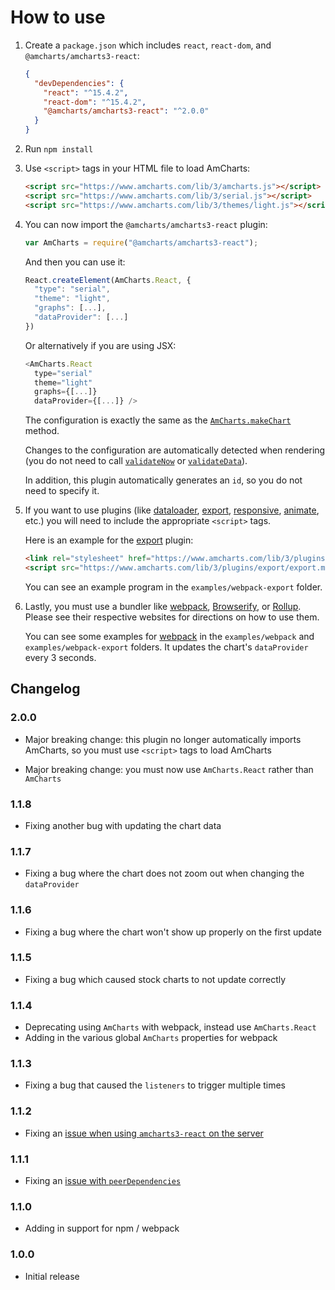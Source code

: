How to use
==========

1. Create a `package.json` which includes `react`, `react-dom`, and `@amcharts/amcharts3-react`:

   ```json
   {
     "devDependencies": {
       "react": "^15.4.2",
       "react-dom": "^15.4.2",
       "@amcharts/amcharts3-react": "^2.0.0"
     }
   }
   ```

2. Run `npm install`

3. Use `<script>` tags in your HTML file to load AmCharts:

   ```html
   <script src="https://www.amcharts.com/lib/3/amcharts.js"></script>
   <script src="https://www.amcharts.com/lib/3/serial.js"></script>
   <script src="https://www.amcharts.com/lib/3/themes/light.js"></script>
   ```

4. You can now import the `@amcharts/amcharts3-react` plugin:

   ```js
   var AmCharts = require("@amcharts/amcharts3-react");
   ```

   And then you can use it:

   ```js
   React.createElement(AmCharts.React, {
     "type": "serial",
     "theme": "light",
     "graphs": [...],
     "dataProvider": [...]
   })
   ```

   Or alternatively if you are using JSX:

   ```js
   <AmCharts.React
     type="serial"
     theme="light"
     graphs={[...]}
     dataProvider={[...]} />
   ```

   The configuration is exactly the same as the [`AmCharts.makeChart`](https://docs.amcharts.com/3/javascriptcharts/AmCharts#makeChart) method.

   Changes to the configuration are automatically detected when rendering (you do not need to call [`validateNow`](https://docs.amcharts.com/3/javascriptcharts/AmSerialChart#validateNow) or [`validateData`](https://docs.amcharts.com/3/javascriptcharts/AmSerialChart#validateData)).

   In addition, this plugin automatically generates an `id`, so you do not need to specify it.

5. If you want to use plugins (like [dataloader](https://github.com/amcharts/dataloader), [export](https://github.com/amcharts/export), [responsive](https://github.com/amcharts/responsive), [animate](https://github.com/amcharts/animate), etc.) you will need to include the appropriate `<script>` tags.

   Here is an example for the [export](https://github.com/amcharts/export) plugin:

   ```html
   <link rel="stylesheet" href="https://www.amcharts.com/lib/3/plugins/export/export.css" type="text/css" media="all" />
   <script src="https://www.amcharts.com/lib/3/plugins/export/export.min.js"></script>
   ```

   You can see an example program in the `examples/webpack-export` folder.

6. Lastly, you must use a bundler like [webpack](https://webpack.js.org/), [Browserify](http://browserify.org/), or [Rollup](https://rollupjs.org/). Please see their respective websites for directions on how to use them.

   You can see some examples for [webpack](https://webpack.js.org/) in the `examples/webpack` and `examples/webpack-export` folders. It updates the chart's `dataProvider` every 3 seconds.


## Changelog

### 2.0.0
* Major breaking change: this plugin no longer automatically imports AmCharts, so you must use `<script>` tags to load AmCharts

* Major breaking change: you must now use `AmCharts.React` rather than `AmCharts`

### 1.1.8
* Fixing another bug with updating the chart data

### 1.1.7
* Fixing a bug where the chart does not zoom out when changing the `dataProvider`

### 1.1.6
* Fixing a bug where the chart won't show up properly on the first update

### 1.1.5
* Fixing a bug which caused stock charts to not update correctly

### 1.1.4
* Deprecating using `AmCharts` with webpack, instead use `AmCharts.React`
* Adding in the various global `AmCharts` properties for webpack

### 1.1.3
* Fixing a bug that caused the `listeners` to trigger multiple times

### 1.1.2
* Fixing an [issue when using `amcharts3-react` on the server](https://github.com/amcharts/amcharts3-react/issues/11)

### 1.1.1
* Fixing an [issue with `peerDependencies`](https://github.com/npm/npm/issues/3218)

### 1.1.0
* Adding in support for npm / webpack

### 1.0.0
* Initial release
